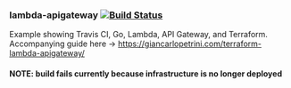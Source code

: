 ### lambda-apigateway  [![Build Status](https://travis-ci.org/giancarlopetrini/aws-utils.svg?branch=master)](https://travis-ci.org/giancarlopetrini/aws-utils)

Example showing Travis CI, Go, Lambda, API Gateway, and Terraform. Accompanying guide here -> https://giancarlopetrini.com/terraform-lambda-apigateway/

#### NOTE: build fails currently because infrastructure is no longer deployed 